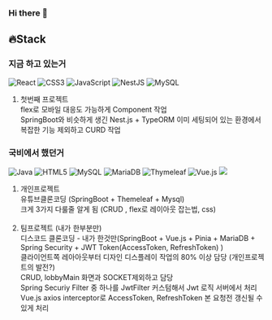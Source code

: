 ### Hi there 👋

<!--
**GuGura/GuGura** is a ✨ _special_ ✨ repository because its `README.md` (this file) appears on your GitHub profile.

Here are some ideas to get you started:

- 🔭 I’m currently working on ...
- 🌱 I’m currently learning ...
- 👯 I’m looking to collaborate on ...
- 🤔 I’m looking for help with ...
- 💬 Ask me about ...
- 📫 How to reach me: ...
- 😄 Pronouns: ...
- ⚡ Fun fact: ...
-->

## 🔥Stack

### 지금 하고 있는거 
![React](https://img.shields.io/badge/react-%2320232a.svg?style=for-the-badge&logo=react&logoColor=%2361DAFB)
![CSS3](https://img.shields.io/badge/css3-%231572B6.svg?style=for-the-badge&logo=css3&logoColor=white)
![JavaScript](https://img.shields.io/badge/javascript-%23323330.svg?style=for-the-badge&logo=javascript&logoColor=%23F7DF1E)
![NestJS](https://img.shields.io/badge/nestjs-%23E0234E.svg?style=for-the-badge&logo=nestjs&logoColor=white)
![MySQL](https://img.shields.io/badge/mysql-%2300f.svg?style=for-the-badge&logo=mysql&logoColor=white)

1. 첫번째 프로젝트 <br>
   flex로 모바일 대응도 가능하게 Component 작업  <br>
   SpringBoot와 비슷하게 생긴 Nest.js + TypeORM 이미 세팅되어 있는 환경에서 복잡한 기능 제외하고 CURD 작업 <br>


### 국비에서 했던거
![Java](https://img.shields.io/badge/java-%23ED8B00.svg?style=for-the-badge&logo=openjdk&logoColor=white)
![HTML5](https://img.shields.io/badge/html5-%23E34F26.svg?style=for-the-badge&logo=html5&logoColor=white)
![MySQL](https://img.shields.io/badge/mysql-%2300f.svg?style=for-the-badge&logo=mysql&logoColor=white)
![MariaDB](https://img.shields.io/badge/MariaDB-003545?style=for-the-badge&logo=mariadb&logoColor=white)
![Thymeleaf](https://img.shields.io/badge/Thymeleaf-%23005C0F.svg?style=for-the-badge&logo=Thymeleaf&logoColor=white)
![Vue.js](https://img.shields.io/badge/vuejs-%2335495e.svg?style=for-the-badge&logo=vuedotjs&logoColor=%234FC08D)
<img src="https://img.shields.io/badge/springboot-6DB33F?style=for-the-badge&logo=springboot&logoColor=white">

1. 개인프로젝트 <br>
   유튜브클론코딩 (SpringBoot + Themeleaf + Mysql) <br>
   크게 3가지 다룰줄 알게 됨 (CRUD , flex로 레이아웃 잡는법, css) <br><br>
2. 팀프로젝트 (내가 한부분만) <br>
   디스코드 클론코딩 - 내가 한것만(SpringBoot + Vue.js + Pinia + MariaDB + Spring Security + JWT Token(AccessToken, RefreshToken) ) <br>
   클라이언트쪽 레아아웃부터 디자인 디스플레이 작업의 80% 이상 담당 (개인프로젝트의 발전?) <br>
   CRUD, lobbyMain 화면과 SOCKET제외하고 담당 <br>
   Spring Securiy Filter 중 하나를 JwtFilter 커스텀해서 Jwt 로직 서버에서 처리 <br>
   Vue.js axios interceptor로 AccessToken, RefreshToken 본 요청전 갱신될 수 있게 처리 <br>
